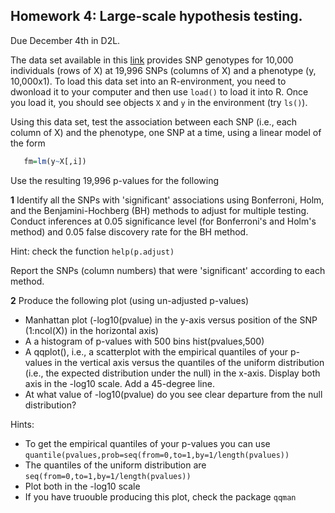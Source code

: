 ## Homework 4: Large-scale hypothesis testing.

Due December 4th in D2L.

The data set available in this [link](https://www.dropbox.com/s/7yk8l3p6xn6rayd/Xy.RData?dl=0)  provides SNP genotypes for 10,000 individuals (rows of X) at 19,996 SNPs (columns of X) and a phenotype (y, 10,000x1). To load this data set into an R-environment, you need to dwonload it to your computer and then use `load()` to load it into R. Once you load it, you should see objects `X` and `y` in the environment (try `ls()`).

Using this data set, test the association between each SNP (i.e., each column of X) and the phenotype, one SNP at a time, using a linear model of the form

```r
   fm=lm(y~X[,i])
```

Use the resulting 19,996 p-values for the following

**1** Identify all the SNPs with 'significant' associations using Bonferroni, Holm, and the Benjamini-Hochberg (BH) methods to adjust for multiple testing. Conduct inferences at 0.05 significance level (for Bonferroni's and Holm's method) and 0.05 false discovery rate for the BH method.

Hint: check the function `help(p.adjust)`

Report the SNPs (column numbers) that were 'significant' according to each method.


**2** Produce the following plot (using un-adjusted p-values)
  - Manhattan plot (-log10(pvalue) in the y-axis versus position of the SNP (1:ncol(X)) in the horizontal axis)
  - A a histogram of p-values with 500 bins hist(pvalues,500)
  - A qqplot(), i.e., a scatterplot with the empirical quantiles of your p-values in the vertical axis versus the quantiles of the uniform distribution (i.e., the expected distribution under the null) in the x-axis. Display both axis in the -log10 scale. Add a 45-degree line.
  - At what value of -log10(pvalue) do you see clear departure from the null distribution?

Hints:
  - To get the empirical quantiles of your p-values you can use `quantile(pvalues,prob=seq(from=0,to=1,by=1/length(pvalues))`
  - The quantiles of the uniform distribution are `seq(from=0,to=1,by=1/length(pvalues))`
  - Plot both in the -log10 scale
  - If you have truouble producing this plot, check the package `qqman`
    
    
